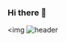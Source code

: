 ### Hi there 👋
<img ![header](https://capsule-render.vercel.app/api?type=wave&color=auto&height=300&section=header&text=Hello%20mingure&fontSize=90)
